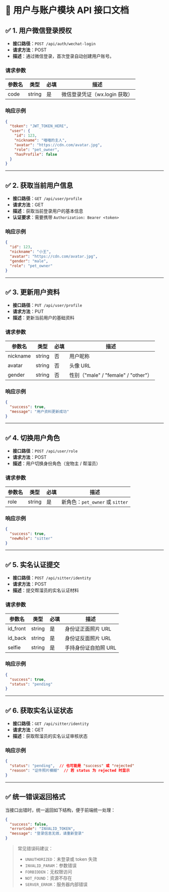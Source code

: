 # 🧾 用户与账户模块 API 接口文档

## ✅ 1. 用户微信登录授权

- **接口路径**：`POST /api/auth/wechat-login`
- **请求方法**：POST  
- **描述**：通过微信登录，首次登录自动创建用户账号。

### 请求参数

| 参数名 | 类型   | 必填 | 描述                          |
| ------ | ------ | ---- | ----------------------------- |
| code   | string | 是   | 微信登录凭证（wx.login 获取） |

### 响应示例

```json
{
  "token": "JWT_TOKEN_HERE",
  "user": {
    "id": 123,
    "nickname": "喵喵的主人",
    "avatar": "https://cdn.com/avatar.jpg",
    "role": "pet_owner",
    "hasProfile": false
  }
}
```

------

## ✅ 2. 获取当前用户信息

- **接口路径**：`GET /api/user/profile`
- **请求方法**：GET
- **描述**：获取当前登录用户的基本信息
- **认证要求**：需要携带 `Authorization: Bearer <token>`

### 响应示例

```json
{
  "id": 123,
  "nickname": "小王",
  "avatar": "https://cdn.com/avatar.jpg",
  "gender": "male",
  "role": "pet_owner"
}
```

------

## ✅ 3. 更新用户资料

- **接口路径**：`PUT /api/user/profile`
- **请求方法**：PUT
- **描述**：更新当前用户的基础资料

### 请求参数

| 参数名   | 类型   | 必填 | 描述                                |
| -------- | ------ | ---- | ----------------------------------- |
| nickname | string | 否   | 用户昵称                            |
| avatar   | string | 否   | 头像 URL                            |
| gender   | string | 否   | 性别（"male" / "female" / "other"） |

### 响应示例

```json
{
  "success": true,
  "message": "用户资料更新成功"
}
```

------

## ✅ 4. 切换用户角色

- **接口路径**：`POST /api/user/role`
- **请求方法**：POST
- **描述**：用户切换身份角色（宠物主 / 帮溜员）

### 请求参数

| 参数名 | 类型   | 必填 | 描述                            |
| ------ | ------ | ---- | ------------------------------- |
| role   | string | 是   | 新角色：`pet_owner` 或 `sitter` |

### 响应示例

```json
{
  "success": true,
  "newRole": "sitter"
}
```

------

## ✅ 5. 实名认证提交

- **接口路径**：`POST /api/sitter/identity`
- **请求方法**：POST
- **描述**：提交帮溜员的实名认证材料

### 请求参数

| 参数名   | 类型   | 必填 | 描述                 |
| -------- | ------ | ---- | -------------------- |
| id_front | string | 是   | 身份证正面照片 URL   |
| id_back  | string | 是   | 身份证反面照片 URL   |
| selfie   | string | 是   | 手持身份证自拍照 URL |

### 响应示例

```json
{
  "success": true,
  "status": "pending"
}
```

------

## ✅ 6. 获取实名认证状态

- **接口路径**：`GET /api/sitter/identity`
- **请求方法**：GET
- **描述**：获取帮溜员的实名认证审核状态

### 响应示例

```json
{
  "status": "pending",  // 也可能是 "success" 或 "rejected"
  "reason": "证件照片模糊"  // 若 status 为 rejected 时显示
}
```

------

## ✅ 统一错误返回格式

当接口出错时，统一返回如下结构，便于前端统一处理：

```json
{
  "success": false,
  "errorCode": "INVALID_TOKEN",
  "message": "登录信息无效，请重新登录"
}
```

> 常见错误码建议：
>
> - `UNAUTHORIZED`：未登录或 token 失效
> - `INVALID_PARAM`：参数错误
> - `FORBIDDEN`：无权限访问
> - `NOT_FOUND`：资源不存在
> - `SERVER_ERROR`：服务器内部错误

